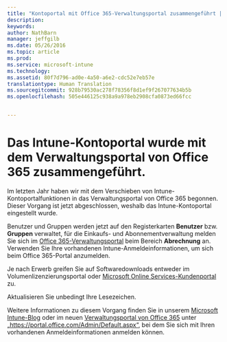 ```yaml
---
title: "Kontoportal mit Office 365-Verwaltungsportal zusammengeführt | Microsoft Intune"
description: 
keywords: 
author: NathBarn
manager: jeffgilb
ms.date: 05/26/2016
ms.topic: article
ms.prod: 
ms.service: microsoft-intune
ms.technology: 
ms.assetid: 80f7d796-ad0e-4a50-a6e2-cdc52e7eb57e
translationtype: Human Translation
ms.sourcegitcommit: 928b79530ac278f78356f8d1ef9f267077634b5b
ms.openlocfilehash: 505e446125c938a9a978eb2908cfa0873ed66fcc


---
```


# Das Intune-Kontoportal wurde mit dem Verwaltungsportal von Office 365 zusammengeführt.

Im letzten Jahr haben wir mit dem Verschieben von Intune-Kontoportalfunktionen in das Verwaltungsportal von Office 365 begonnen. Dieser Vorgang ist jetzt abgeschlossen, weshalb das Intune-Kontoportal eingestellt wurde.

Benutzer und Gruppen werden jetzt auf den Registerkarten **Benutzer** bzw. **Gruppen** verwaltet, für die Einkaufs- und Abonnementverwaltung melden Sie sich im [Office 365-Verwaltungsportal](https://portal.office.com/Admin/Default.aspx) beim Bereich **Abrechnung** an. Verwenden Sie Ihre vorhandenen Intune-Anmeldeinformationen, um sich beim Office 365-Portal anzumelden.

Je nach Erwerb greifen Sie auf Softwaredownloads entweder im Volumenlizenzierungsportal oder [Microsoft Online Services-Kundenportal](http://go.microsoft.com/fwlink/?LinkId=259567) zu.

Aktualisieren Sie unbedingt Ihre Lesezeichen.

Weitere Informationen zu diesem Vorgang finden Sie in unserem [Microsoft Intune-Blog](https://blogs.technet.microsoft.com/microsoftintune/2015/09/01/intune-and-ems-subscriptions-now-available-in-the-office-365-portal/) oder im neuen [Verwaltungsportal von Office 365](https://portal.office.com/Admin/Default.aspx) unter „https://portal.office.com/Admin/Default.aspx“, bei dem Sie sich mit Ihren vorhandenen Anmeldeinformationen anmelden können.



<!--HONumber=Jun16_HO4-->


